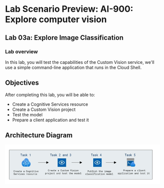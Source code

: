 # Lab Scenario Preview: AI-900: Explore computer vision

## Lab 03a:  Explore Image Classification​

### Lab overview

In this lab, you will test the capabilities of the Custom Vision service, we'll use a simple command-line application that runs in the Cloud Shell.

## Objectives
  
After completing this lab, you will be able to:

- Create a Cognitive Services resource
- Create a Custom Vision project
- Test the model
- Prepare a client application and test it

## Architecture Diagram

  ![](media/Module3a.png)
